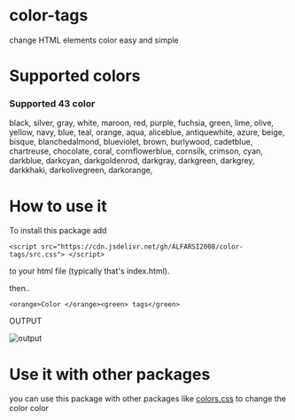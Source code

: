 # color-tags
change HTML elements color easy and simple 



# Supported colors

### Supported 43 color

black,
silver,
gray,
white,
maroon,
red,
purple,
fuchsia,
green,
lime,
olive,
yellow,
navy,
blue,
teal,
orange,
aqua,
aliceblue,
antiquewhite,
azure,
beige,
bisque,
blanchedalmond,
blueviolet,
brown,
burlywood,
cadetblue,
chartreuse,
chocolate,
coral,
cornflowerblue,
cornsilk,
crimson,
cyan,
darkblue,
darkcyan,
darkgoldenrod,
darkgray,
darkgreen,
darkgrey,
darkkhaki,
darkolivegreen,
darkorange, 


# How to use it

To install this package add

`<script src="https://cdn.jsdelivr.net/gh/ALFARSI2008/color-tags/src.css"> </script>`

to your html file (typically that's index.html).

then.. 

`<orange>Color </orange><green> tags</green>`

OUTPUT

![output](https://media.discordapp.net/attachments/894175480381575168/896409947611480114/Screenshot_2021_1008_204611.png)


# Use it with other packages

you can use this package with other packages like [colors.css](http://clrs.cc) to change the color color
